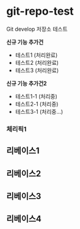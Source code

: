 # git-repo-test
Git develop 저장소 테스트

**신규 기능 추가건**
- 테스트1 (처리완료)
- 테스트2 (처리완료)
- 테스트3 (처리완료)

**신규 기능 추가건2**
- 테스트1-1 (처리중)
- 테스트2-1 (처리중)
- 테스트3-1 (처리중...)

### 체리픽1

## 리베이스1
## 리베이스2
## 리베이스3
## 리베이스4
